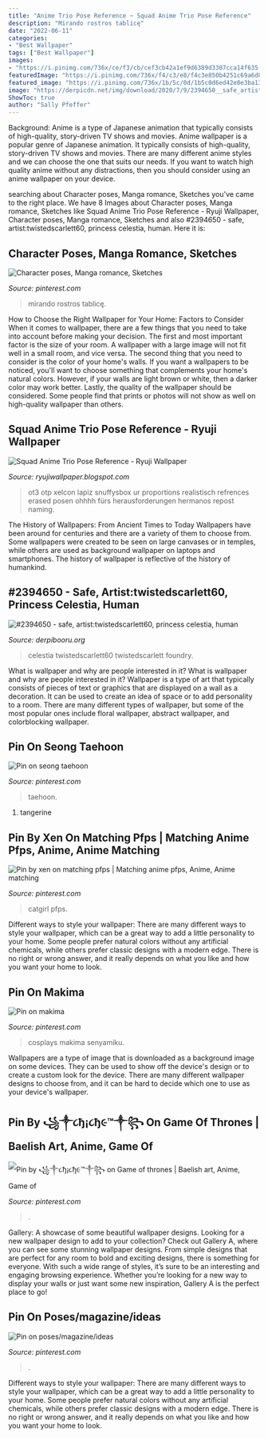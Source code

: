 ```yaml
---
title: "Anime Trio Pose Reference ~ Squad Anime Trio Pose Reference"
description: "Mirando rostros tablicę"
date: "2022-06-11"
categories:
- "Best Wallpaper"
tags: ["Best Wallpaper"]
images:
- "https://i.pinimg.com/736x/ce/f3/cb/cef3cb42a1ef9d6389d3307cca14f635.jpg"
featuredImage: "https://i.pinimg.com/736x/f4/c3/e8/f4c3e850b4251c69a6d83e3da6ba5bd4.jpg"
featured_image: "https://i.pinimg.com/736x/1b/5c/0d/1b5c0d6ed42e0e3ba13dbef38cf8b5ae--draw.jpg"
image: "https://derpicdn.net/img/download/2020/7/9/2394650__safe_artist-colon-twistedscarlett60_princess+celestia_human_equestria+girls_adorasexy_anime_big+breasts_breasts_busty+princess+celestia_cleavage_clothe.png"
ShowToc: true
author: "Sally Pfeffer"
---
```



Background: Anime is a type of Japanese animation that typically consists of high-quality, story-driven TV shows and movies.
Anime wallpaper is a popular genre of Japanese animation. It typically consists of high-quality, story-driven TV shows and movies. There are many different anime styles and we can choose the one that suits our needs. If you want to watch high quality anime without any distractions, then you should consider using an anime wallpaper on your device.

	

		
searching about Character poses, Manga romance, Sketches you've came to the right place. We have 8 Images about Character poses, Manga romance, Sketches like Squad Anime Trio Pose Reference - Ryuji Wallpaper, Character poses, Manga romance, Sketches and also #2394650 - safe, artist:twistedscarlett60, princess celestia, human. Here it is:
		
    
## Character Poses, Manga Romance, Sketches

<img loading=lazy src="https://i.pinimg.com/736x/1b/5c/0d/1b5c0d6ed42e0e3ba13dbef38cf8b5ae--draw.jpg" onerror="this.onerror=null;this.src='https://tse1.mm.bing.net/th?id=OIP.h2y4oYvJG8mzTTzl9xrxqQHaLQ&amp;pid=15.1';" alt="Character poses, Manga romance, Sketches">

_Source: pinterest.com_

>mirando rostros tablicę. 

	

How to Choose the Right Wallpaper for Your Home: Factors to Consider
When it comes to wallpaper, there are a few things that you need to take into account before making your decision. The first and most important factor is the size of your room. A wallpaper with a large image will not fit well in a small room, and vice versa. 
The second thing that you need to consider is the color of your home's walls. If you want a wallpapers to be noticed, you'll want to choose something that complements your home's natural colors. However, if your walls are light brown or white, then a darker color may work better. 
Lastly, the quality of the wallpaper should be considered. Some people find that prints or photos will not show as well on high-quality wallpaper than others.

    
## Squad Anime Trio Pose Reference - Ryuji Wallpaper

<img loading=lazy src="https://64.media.tumblr.com/f7af11daed6814bbf48eeb2ee61cb4ad/tumblr_pgxz4pQ2ED1u0t79w_1280.png" onerror="this.onerror=null;this.src='https://tse1.mm.bing.net/th?id=OIP.u39YDoGWDMaN7e9yPigYsgHaGL&amp;pid=15.1';" alt="Squad Anime Trio Pose Reference - Ryuji Wallpaper">

_Source: ryujiwallpaper.blogspot.com_

>ot3 otp xelcon lapiz snuffysbox ur proportions realistisch refrences erased posen ohhhh fürs herausforderungen hermanos repost naming. 

	

The History of Wallpapers: From Ancient Times to Today
Wallpapers have been around for centuries and there are a variety of them to choose from. Some wallpapers were created to be seen on large canvases or in temples, while others are used as background wallpaper on laptops and smartphones. The history of wallpaper is reflective of the history of humankind.

    
## #2394650 - Safe, Artist:twistedscarlett60, Princess Celestia, Human

<img loading=lazy src="https://derpicdn.net/img/download/2020/7/9/2394650__safe_artist-colon-twistedscarlett60_princess+celestia_human_equestria+girls_adorasexy_anime_big+breasts_breasts_busty+princess+celestia_cleavage_clothe.png" onerror="this.onerror=null;this.src='https://tse3.mm.bing.net/th?id=OIP.q7vzDWjM7FU5x1ytuohfEgHaMz&amp;pid=15.1';" alt="#2394650 - safe, artist:twistedscarlett60, princess celestia, human">

_Source: derpibooru.org_

>celestia twistedscarlett60 twistedscarlett foundry. 

	

What is wallpaper and why are people interested in it?
What is wallpaper and why are people interested in it?
Wallpaper is a type of art that typically consists of pieces of text or graphics that are displayed on a wall as a decoration. It can be used to create an idea of space or to add personality to a room. There are many different types of wallpaper, but some of the most popular ones include floral wallpaper, abstract wallpaper, and colorblocking wallpaper.

    
## Pin On Seong Taehoon

<img loading=lazy src="https://i.pinimg.com/736x/35/d4/63/35d4639adfc532d6c02763fea3055c58.jpg" onerror="this.onerror=null;this.src='https://tse1.mm.bing.net/th?id=OIP.eEB5I3_3HivlG1_QQZ0FkgHaO5&amp;pid=15.1';" alt="Pin on seong taehoon">

_Source: pinterest.com_

>taehoon. 

	

1. tangerine 

    
## Pin By Xen On Matching Pfps | Matching Anime Pfps, Anime, Anime Matching

<img loading=lazy src="https://i.pinimg.com/736x/ce/f3/cb/cef3cb42a1ef9d6389d3307cca14f635.jpg" onerror="this.onerror=null;this.src='https://tse2.mm.bing.net/th?id=OIP.MACj5sTgVqcQ-Q0tH4h4UQHaHa&amp;pid=15.1';" alt="Pin by xen on matching pfps | Matching anime pfps, Anime, Anime matching">

_Source: pinterest.com_

>catgirl pfps. 

	

Different ways to style your wallpaper:
There are many different ways to style your wallpaper, which can be a great way to add a little personality to your home. Some people prefer natural colors without any artificial chemicals, while others prefer classic designs with a modern edge. There is no right or wrong answer, and it really depends on what you like and how you want your home to look.

    
## Pin On Makima

<img loading=lazy src="https://i.pinimg.com/736x/df/be/43/dfbe43c556ac16c838cdf8311f905271.jpg" onerror="this.onerror=null;this.src='https://tse2.mm.bing.net/th?id=OIP.GhSRQA2UJ9EgsVRYowIaPgHaLt&amp;pid=15.1';" alt="Pin on makima">

_Source: pinterest.com_

>cosplays makima senyamiku. 

	

Wallpapers are a type of image that is downloaded as a background image on some devices. They can be used to show off the device's design or to create a custom look for the device. There are many different wallpaper designs to choose from, and it can be hard to decide which one to use as your device's wallpaper.

    
## Pin By ꧁༒૮ђ¡૮ђ૯™༒꧂ On Game Of Thrones | Baelish Art, Anime, Game Of

<img loading=lazy src="https://i.pinimg.com/736x/f4/c3/e8/f4c3e850b4251c69a6d83e3da6ba5bd4.jpg" onerror="this.onerror=null;this.src='https://tse1.mm.bing.net/th?id=OIP.Voe9TwIcm7sAHJ6Dq9ztHQHaQG&amp;pid=15.1';" alt="Pin by ꧁༒૮ђ¡૮ђ૯™༒꧂ on Game of thrones | Baelish art, Anime, Game of">

_Source: pinterest.com_

>. 

	

Gallery: A showcase of some beautiful wallpaper designs.
Looking for a new wallpaper design to add to your collection? Check out Gallery A, where you can see some stunning wallpaper designs. From simple designs that are perfect for any room to bold and exciting designs, there is something for everyone. With such a wide range of styles, it’s sure to be an interesting and engaging browsing experience. Whether you’re looking for a new way to display your walls or just want some new inspiration, Gallery A is the perfect place to go!





	
	
    
## Pin On Poses/magazine/ideas

<img loading=lazy src="https://i.pinimg.com/736x/21/e9/d4/21e9d42af050cd3a03ce5747743ab00b.jpg" onerror="this.onerror=null;this.src='https://tse4.mm.bing.net/th?id=OIP.2RWghH_SoY8oYKrqSdZrWgHaKz&amp;pid=15.1';" alt="Pin on poses/magazine/ideas">

_Source: pinterest.com_

>. 

	

Different ways to style your wallpaper:
There are many different ways to style your wallpaper, which can be a great way to add a little personality to your home. Some people prefer natural colors without any artificial chemicals, while others prefer classic designs with a modern edge. There is no right or wrong answer, and it really depends on what you like and how you want your home to look.

